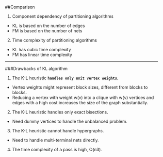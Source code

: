 ##Comparison

1. Component dependency of partitioning algorithms
  - KL is based on the number of edges
  - FM is based on the number of nets

2. Time complexity of partitioning algorithms
  - KL has cubic time complexity
  - FM has linear time complexity 

  
---
###Drawbacks of KL algorithm 
1. The K-L heuristic **`handles only unit vertex weights`**.
  - Vertex weights might represent block sizes, different from blocks to blocks.
  - Reducing a vertex with weight w(v) into a clique with w(v) vertices and edges with a high cost increases the size of the graph substantially.
2. The K-L heuristic handles only exact bisections.
  - Need dummy vertices to handle the unbalanced problem.
3. The K-L heuristic cannot handle hypergraphs.
  - Need to handle multi-terminal nets directly.
4. The time complexity of a pass is high, O(n3).
